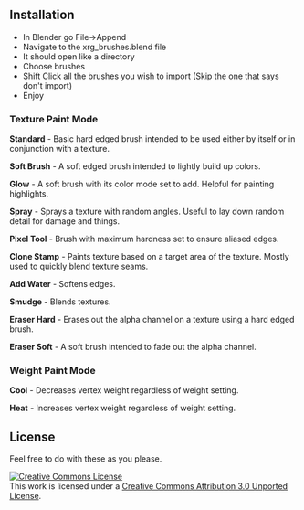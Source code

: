 ## Installation

- In Blender go File->Append
- Navigate to the xrg_brushes.blend file
- It should open like a directory
- Choose brushes
- Shift Click all the brushes you wish to import (Skip the one that says don't import)
- Enjoy

### Texture Paint Mode

**Standard** - Basic hard edged brush intended to be used either by itself or in conjunction with a texture.

**Soft Brush** - A soft edged brush intended to lightly build up colors.

**Glow** - A soft brush with its color mode set to add. Helpful for painting highlights.

**Spray** - Sprays a texture with random angles. Useful to lay down random detail for damage and things.

**Pixel Tool** - Brush with maximum hardness set to ensure aliased edges.

**Clone Stamp** - Paints texture based on a target area of the texture. Mostly used to quickly blend texture seams.

**Add Water** - Softens edges.

**Smudge** - Blends textures.

**Eraser Hard** - Erases out the alpha channel on a texture using a hard edged brush.

**Eraser Soft** - A soft brush intended to fade out the alpha channel.


### Weight Paint Mode

**Cool** - Decreases vertex weight regardless of weight setting.

**Heat** - Increases vertex weight regardless of weight setting.

## License

Feel free to do with these as you please.

<a rel="license" href="http://creativecommons.org/licenses/by/3.0/deed.en_US"><img alt="Creative Commons License" style="border-width:0" src="http://i.creativecommons.org/l/by/3.0/88x31.png" /></a><br />This work is licensed under a <a rel="license" href="http://creativecommons.org/licenses/by/3.0/deed.en_US">Creative Commons Attribution 3.0 Unported License</a>.
